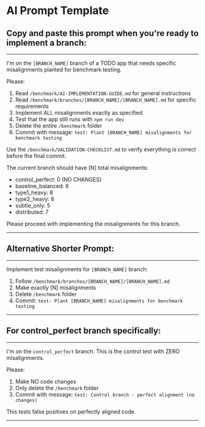 # AI Prompt Template

## Copy and paste this prompt when you're ready to implement a branch:

---

I'm on the `[BRANCH_NAME]` branch of a TODO app that needs specific misalignments planted for benchmark testing.

Please:
1. Read `/benchmark/AI-IMPLEMENTATION-GUIDE.md` for general instructions
2. Read `/benchmark/branches/[BRANCH_NAME]/[BRANCH_NAME].md` for specific requirements
3. Implement ALL misalignments exactly as specified
4. Test that the app still runs with `npm run dev`
5. Delete the entire `/benchmark` folder
6. Commit with message: `test: Plant [BRANCH_NAME] misalignments for benchmark testing`

Use the `/benchmark/VALIDATION-CHECKLIST.md` to verify everything is correct before the final commit.

The current branch should have [N] total misalignments:
- control_perfect: 0 (NO CHANGES)
- baseline_balanced: 8
- type1_heavy: 8  
- type2_heavy: 8
- subtle_only: 5
- distributed: 7

Please proceed with implementing the misalignments for this branch.

---

## Alternative Shorter Prompt:

---

Implement test misalignments for `[BRANCH_NAME]` branch:
1. Follow `/benchmark/branches/[BRANCH_NAME]/[BRANCH_NAME].md`
2. Make exactly [N] misalignments
3. Delete `/benchmark` folder
4. Commit: `test: Plant [BRANCH_NAME] misalignments for benchmark testing`

---

## For control_perfect branch specifically:

---

I'm on the `control_perfect` branch. This is the control test with ZERO misalignments.

Please:
1. Make NO code changes
2. Only delete the `/benchmark` folder  
3. Commit with message: `test: Control branch - perfect alignment (no changes)`

This tests false positives on perfectly aligned code.

---

